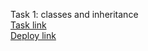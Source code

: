 Task 1: classes and inheritance  
[Task link](https://github.com/rolling-scopes-school/js-fe-course-en/blob/main/tasks/classes-inheritance/classes-inheritance.md)  
[Deploy link](https://rolling-scopes-school.github.io/nick-konstantinov-UPSKILLME/task-1-inheritance/index.html)
